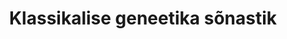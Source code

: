 ---
title: Klassikalise geneetika sõnastik
title_en: Lexicon of Classical Genetics
notes: 'Klassikalise geneetika sõnastik. Sõnastiku rahastus Avatud Eesti Fond.'
notes_en: 'An Estonian-English explanatory dictionary in the field of classical genetics. The dictionary was funded by the Open Estonia Foundation.'
category:
  - Teadus ja tehnoloogia
category_en:
  - Science and Technology
resources:
  - name: Klassikalise geneetika leksikon
    url: 'https://www.eurotermbank.com/collections/46'
    format: TMX
    interactive: 'False'
license: OTHER
update_freq: 'http://purl.org/linked-data/sdmx/2009/code#freq-A'
organization: Avatud Eesti Fond
maintainer_name: Mart Viikmaa
maintainer_email: ''
maintainer_phone: ''
date_issued: '21/03/2020'
date_modified: 2020/09/30
---